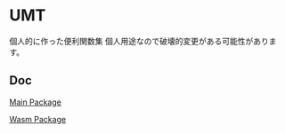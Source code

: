 # UMT

個人的に作った便利関数集
個人用途なので破壊的変更がある可能性があります。

## Doc

[Main Package](./package/main/doc/index.md)

[Wasm Package](./package/main/doc/index.md)
